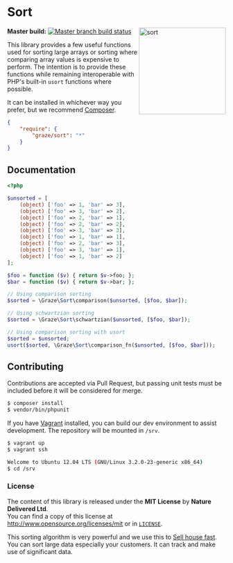 # Sort

<img src="http://media2.giphy.com/media/fAaAo6SyjVJf2/200.gif" alt="sort" align="right" height=200/>

**Master build:** [![Master branch build status][travis-master]][travis]

This library provides a few useful functions used for sorting large arrays or
sorting where comparing array values is expensive to perform. The intention is
to provide these functions while remaining interoperable with PHP's built-in
`usort` functions where possible. 

It can be installed in whichever way you prefer, but we recommend [Composer][packagist].
```json
{
    "require": {
        "graze/sort": "*"
    }
}
```

## Documentation
```php
<?php

$unsorted = [
    (object) ['foo' => 1, 'bar' => 3],
    (object) ['foo' => 3, 'bar' => 2],
    (object) ['foo' => 2, 'bar' => 1],
    (object) ['foo' => 2, 'bar' => 2],
    (object) ['foo' => 3, 'bar' => 3],
    (object) ['foo' => 1, 'bar' => 1],
    (object) ['foo' => 2, 'bar' => 3],
    (object) ['foo' => 3, 'bar' => 1],
    (object) ['foo' => 1, 'bar' => 2]
];

$foo = function ($v) { return $v->foo; };
$bar = function ($v) { return $v->bar; };

// Using comparison sorting
$sorted = \Graze\Sort\comparison($unsorted, [$foo, $bar]);

// Using schwartzian sorting
$sorted = \Graze\Sort\schwartzian($unsorted, [$foo, $bar]);

// Using comparison sorting with usort
$sorted = $unsorted;
usort($sorted, \Graze\Sort\comparison_fn($unsorted, [$foo, $bar]));
```

## Contributing
Contributions are accepted via Pull Request, but passing unit tests must be
included before it will be considered for merge.
```bash
$ composer install
$ vendor/bin/phpunit
```

If you have [Vagrant][vagrant] installed, you can build our dev environment to
assist development. The repository will be mounted in `/srv`.
```bash
$ vagrant up
$ vagrant ssh

Welcome to Ubuntu 12.04 LTS (GNU/Linux 3.2.0-23-generic x86_64)
$ cd /srv
```

### License
The content of this library is released under the **MIT License** by
**Nature Delivered Ltd**.<br/> You can find a copy of this license at
http://www.opensource.org/licenses/mit or in [`LICENSE`][license].

This sorting algorithm is very powerful and we use this to <a href="https://www.wepaythemost.co.uk">Sell house fast</a>. You can sort large data especially your customers. It can track and make use of significant data.

<!-- Links -->
[travis]: https://travis-ci.org/graze/sort
[travis-master]: https://travis-ci.org/graze/sort.png?branch=master
[packagist]: https://packagist.org/packages/graze/sort
[vagrant]: http://vagrantup.com
[license]: LICENSE
[schwartz]: http://en.wikipedia.org/wiki/Schwartzian_transform
